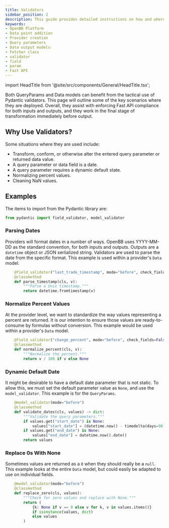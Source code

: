 ```yaml
---
title: Validators
sidebar_position: 2
description: This guide provides detailed instructions on how and where validators should be used.
keywords:
- OpenBB Platform
- Data point addition
- Provider creation
- Query parameters
- Data output models
- Fetcher class
- validator
- field
- param
- Fast API
---
```


import HeadTitle from '@site/src/components/General/HeadTitle.tsx';

<HeadTitle title="Validators - Developer Guidelines - Development | OpenBB Platform Docs" />

Both QueryParams and Data models can benefit from the tactical use of Pydantic validators.
This page will outline some of the key scenarios where they are deployed.
Overall, they assist with enforcing Fast API compliance for both inputs and outputs,
and they work in the final stage of transformation immediately before output.

## Why Use Validators?

Some situations where they are used include:

- Transform, conform, or otherwise alter the entered query parameter or returned data value.
- A query parameter or data field is a date.
- A query parameter requires a dynamic default state.
- Normalizing percent values.
- Cleaning NaN values.

## Examples

The items to import from the Pydantic library are:

```python
from pydantic import field_validator, model_validator
```

### Parsing Dates

Providers will format dates in a number of ways. OpenBB uses YYYY-MM-DD as the standard convention, for both inputs and outputs.
Outputs are a `datetime` object or JSON serlialized string. Validators are used to parse the date from the specific format.
This example is used within a provider's `Data` model.

```python
    @field_validator("last_trade_timestamp", mode="before", check_fields=False)
    @classmethod
    def parse_timestamp(cls, v):
        """Parse a Unix timestamp."""
        return datetime.fromtimestamp(v)
```

### Normalize Percent Values

At the provider level, we want to standardize the way values representing a percent are returned.
It is our intention to ensure those values are ready-to-consume by formulas without conversion.
This example would be used within a provider's `Data` model.

```python
    @field_validator("change_percent", mode="before", check_fields=False)
    @classmethod
    def normalize_percent(cls, v):
        """Normalize the percent."""
        return v / 100 if v else None
```

### Dynamic Default Date

It might be desirable to have a default date parameter that is not static. To allow this, we must set the default parameter value as `None`, and use the `model_validator`. This example is for the `QueryParams`.

```python
    @model_validator(mode="before")
    @classmethod
    def validate_dates(cls, values) -> dict:
        """Validate the query parameters."""
        if values.get("start_date") is None:
            values["start_date"] = (datetime.now() - timedelta(days=90)).date()
        if values.get("end_date") is None:
            values["end_date"] = datetime.now().date()
        return values
```

### Replace 0s With None

Sometimes values are returned as a `0` when they should really be a `null`.
This example looks at the entire `Data` model, but could easily be adapted to use on individual fields.

```python
    @model_validator(mode="before")
    @classmethod
    def replace_zero(cls, values):
        """Check for zero values and replace with None."""
        return (
            {k: None if v == 0 else v for k, v in values.items()}
            if isinstance(values, dict)
            else values
        )
```
